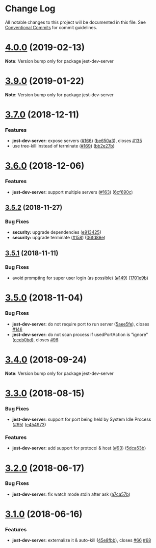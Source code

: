 # Change Log

All notable changes to this project will be documented in this file.
See [Conventional Commits](https://conventionalcommits.org) for commit guidelines.

# [4.0.0](https://github.com/smooth-code/jest-puppeteer/tree/master/packages/jest-dev-server/compare/v3.9.0...v4.0.0) (2019-02-13)

**Note:** Version bump only for package jest-dev-server





# [3.9.0](https://github.com/smooth-code/jest-puppeteer/tree/master/packages/jest-dev-server/compare/v3.8.0...v3.9.0) (2019-01-22)

**Note:** Version bump only for package jest-dev-server





# [3.7.0](https://github.com/smooth-code/jest-puppeteer/tree/master/packages/jest-dev-server/compare/v3.6.0...v3.7.0) (2018-12-11)


### Features

* **jest-dev-server:** expose servers ([#166](https://github.com/smooth-code/jest-puppeteer/tree/master/packages/jest-dev-server/issues/166)) ([be650a3](https://github.com/smooth-code/jest-puppeteer/tree/master/packages/jest-dev-server/commit/be650a3)), closes [#135](https://github.com/smooth-code/jest-puppeteer/tree/master/packages/jest-dev-server/issues/135)
* use tree-kill instead of terminate ([#169](https://github.com/smooth-code/jest-puppeteer/tree/master/packages/jest-dev-server/issues/169)) ([bb2e27b](https://github.com/smooth-code/jest-puppeteer/tree/master/packages/jest-dev-server/commit/bb2e27b))





# [3.6.0](https://github.com/smooth-code/jest-puppeteer/tree/master/packages/jest-dev-server/compare/v3.5.2...v3.6.0) (2018-12-06)


### Features

* **jest-dev-server:** support multiple servers ([#163](https://github.com/smooth-code/jest-puppeteer/tree/master/packages/jest-dev-server/issues/163)) ([6cf690c](https://github.com/smooth-code/jest-puppeteer/tree/master/packages/jest-dev-server/commit/6cf690c))





## [3.5.2](https://github.com/smooth-code/jest-puppeteer/tree/master/packages/jest-dev-server/compare/v3.5.1...v3.5.2) (2018-11-27)


### Bug Fixes

* **security:** upgrade dependencies ([e913425](https://github.com/smooth-code/jest-puppeteer/tree/master/packages/jest-dev-server/commit/e913425))
* **security:** upgrade terminate ([#158](https://github.com/smooth-code/jest-puppeteer/tree/master/packages/jest-dev-server/issues/158)) ([06fd89e](https://github.com/smooth-code/jest-puppeteer/tree/master/packages/jest-dev-server/commit/06fd89e))





## [3.5.1](https://github.com/smooth-code/jest-puppeteer/tree/master/packages/jest-dev-server/compare/v3.5.0...v3.5.1) (2018-11-11)


### Bug Fixes

* avoid prompting for super user login (as possible) ([#149](https://github.com/smooth-code/jest-puppeteer/tree/master/packages/jest-dev-server/issues/149)) ([1701e9b](https://github.com/smooth-code/jest-puppeteer/tree/master/packages/jest-dev-server/commit/1701e9b))





# [3.5.0](https://github.com/smooth-code/jest-puppeteer/tree/master/packages/jest-dev-server/compare/v3.4.0...v3.5.0) (2018-11-04)


### Bug Fixes

* **jest-dev-server:** do not require port to run server ([5aee5fe](https://github.com/smooth-code/jest-puppeteer/tree/master/packages/jest-dev-server/commit/5aee5fe)), closes [#146](https://github.com/smooth-code/jest-puppeteer/tree/master/packages/jest-dev-server/issues/146)
* **jest-dev-server:** do not scan process if usedPortAction is "ignore" ([cceb0bd](https://github.com/smooth-code/jest-puppeteer/tree/master/packages/jest-dev-server/commit/cceb0bd)), closes [#96](https://github.com/smooth-code/jest-puppeteer/tree/master/packages/jest-dev-server/issues/96)





<a name="3.4.0"></a>
# [3.4.0](https://github.com/smooth-code/jest-puppeteer/tree/master/packages/jest-dev-server/compare/v3.3.1...v3.4.0) (2018-09-24)

**Note:** Version bump only for package jest-dev-server





<a name="3.3.0"></a>
# [3.3.0](https://github.com/smooth-code/jest-puppeteer/tree/master/packages/jest-dev-server/compare/v3.2.1...v3.3.0) (2018-08-15)


### Bug Fixes

* **jest-dev-server:** support for port being held by System Idle Process ([#95](https://github.com/smooth-code/jest-puppeteer/tree/master/packages/jest-dev-server/issues/95)) ([e454973](https://github.com/smooth-code/jest-puppeteer/tree/master/packages/jest-dev-server/commit/e454973))


### Features

* **jest-dev-server:** add support for protocol & host ([#93](https://github.com/smooth-code/jest-puppeteer/tree/master/packages/jest-dev-server/issues/93)) ([5dca53b](https://github.com/smooth-code/jest-puppeteer/tree/master/packages/jest-dev-server/commit/5dca53b))





<a name="3.2.0"></a>
# [3.2.0](https://github.com/smooth-code/jest-puppeteer/tree/master/packages/jest-dev-server/compare/v3.1.0...v3.2.0) (2018-06-17)


### Bug Fixes

* **jest-dev-server:** fix watch mode stdin after ask ([a7ca57b](https://github.com/smooth-code/jest-puppeteer/tree/master/packages/jest-dev-server/commit/a7ca57b))




<a name="3.1.0"></a>
# [3.1.0](https://github.com/smooth-code/jest-puppeteer/tree/master/packages/jest-dev-server/compare/v3.0.1...v3.1.0) (2018-06-16)


### Features

* **jest-dev-server:** externalize it & auto-kill ([45e8fbb](https://github.com/smooth-code/jest-puppeteer/tree/master/packages/jest-dev-server/commit/45e8fbb)), closes [#66](https://github.com/smooth-code/jest-puppeteer/tree/master/packages/jest-dev-server/issues/66) [#68](https://github.com/smooth-code/jest-puppeteer/tree/master/packages/jest-dev-server/issues/68)
